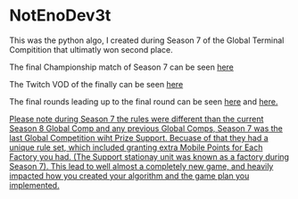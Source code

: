 # NotEnoDev3t

This was the python algo, I created during Season 7 of the Global Terminal Compitition that ultimatly won second place.

The final Championship match of Season 7 can be seen <a href="https://terminal.c1games.com/watch/7505015">here</a> 

The Twitch VOD of the finally can be seen <a href="https://www.twitch.tv/videos/874809632">here</a>

The final rounds leading up to the final round can be seen <a href="https://terminal.c1games.com/competitions/254">here</a> and <a href="https://terminal.c1games.com/competitions/253">here.


Please note during Season 7 the rules were different than the current Season 8 Global Comp and any previous Global Comps, Season 7 was the last Global Competition wiht Prize Support. Becuase of that they had a unique rule set, which included granting extra Mobile Points for Each Factory you had. (The Support stationay unit was known as a factory during Season 7). This lead to well almost a completely new game, and heavily impacted how you created your algorithm and the game plan you implemented.
